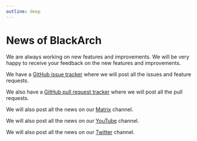 ```yaml
---
outline: deep
---
```


# News of BlackArch

We are always working on new features and improvements. We will be very happy to receive your feedback on the new features and improvements.

We have a <a href="https://github.com/BlackArch/blackarch/issues">GitHub issue tracker</a> where we will post all the issues and feature requests.

We also have a <a href="https://github.com/BlackArch/blackarch/pulls">GitHub pull request tracker</a> where we will post all the pull requests.

We will also post all the news on our <a href="https://matrix.to/#/#BlackArch:matrix.org">Matrix</a> channel.

We will also post all the news on our <a href="https://youtube.com/BlackArchLinux">YouTube</a> channel.

We will also post all the news on our <a href="https://twitter.com/BlackArchLinux">Twitter</a> channel.
